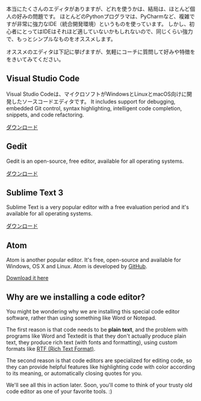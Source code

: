 本当にたくさんのエディタがありますが、どれを使うかは、結局は、ほとんど個人の好みの問題です。 ほとんどのPythonプログラマは、PyCharmなど、複雑ですが非常に強力なIDE（統合開発環境）というものを使っています。 しかし、初心者にとってはIDEはそれほど適していないかもしれないので、同じくらい強力で、もっとシンプルなものをオススメします。

オススメのエディタは下記に挙げますが、気軽にコーチに質問して好みや特徴ををきいてみてください。

## Visual Studio Code

Visual Studio Codeは、マイクロソフトがWindowsとLinuxとmacOS向けに開発したソースコードエディタです。 It includes support for debugging, embedded Git control, syntax highlighting, intelligent code completion, snippets, and code refactoring.

[ダウンロード](https://code.visualstudio.com/download)

## Gedit

Gedit is an open-source, free editor, available for all operating systems.

[ダウンロード](https://wiki.gnome.org/Apps/Gedit#Download)

## Sublime Text 3

Sublime Text is a very popular editor with a free evaluation period and it's available for all operating systems.

[ダウンロード](https://www.sublimetext.com/3)

## Atom

Atom is another popular editor. It's free, open-source and available for Windows, OS X and Linux. Atom is developed by [GitHub](https://github.com/).

[Download it here](https://atom.io/)

## Why are we installing a code editor?

You might be wondering why we are installing this special code editor software, rather than using something like Word or Notepad.

The first reason is that code needs to be **plain text**, and the problem with programs like Word and Textedit is that they don't actually produce plain text, they produce rich text (with fonts and formatting), using custom formats like [RTF (Rich Text Format)](https://en.wikipedia.org/wiki/Rich_Text_Format).

The second reason is that code editors are specialized for editing code, so they can provide helpful features like highlighting code with color according to its meaning, or automatically closing quotes for you.

We'll see all this in action later. Soon, you'll come to think of your trusty old code editor as one of your favorite tools. :)